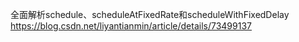 全面解析schedule、scheduleAtFixedRate和scheduleWithFixedDelay
https://blog.csdn.net/liyantianmin/article/details/73499137